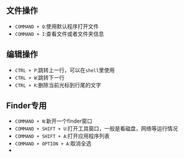 ## 文件操作

* `COMMAND + O`:使用默认程序打开文件
* `COMMAND + I`:查看文件或者文件夹信息

## 编辑操作

* `CTRL + P`:跳转上一行，可以在`shell`里使用
* `CTRL + W`:跳转下一行
* `CTRL + K`:删除当前光标到行尾的文字

## Finder专用

* `COMMAND + N`:新开一个finder窗口
* `COMMAND + SHIFT + U`:打开工具窗口，一般是看磁盘，网络等运行情况
* `COMMAND + SHIFT + A`:打开应用程序列表
* `COMMAND + OPTION + A`:取消全选
* 

